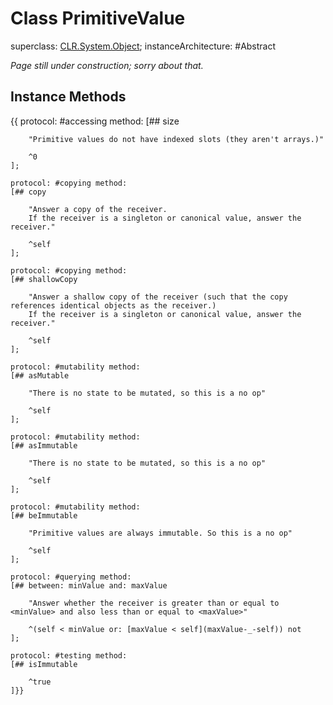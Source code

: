 # Class PrimitiveValue

superclass: [CLR.System.Object](CLR.System.Object);
instanceArchitecture: #Abstract

_Page still under construction; sorry about that._

## Instance Methods
{{
	protocol: #accessing method:
	[## size
	
		"Primitive values do not have indexed slots (they aren't arrays.)"
		
		^0
	];
		
	protocol: #copying method:
	[## copy

		"Answer a copy of the receiver. 
		If the receiver is a singleton or canonical value, answer the receiver."

		^self
	];

	protocol: #copying method:
	[## shallowCopy

		"Answer a shallow copy of the receiver (such that the copy references identical objects as the receiver.) 
		If the receiver is a singleton or canonical value, answer the receiver."

		^self
	];
			
	protocol: #mutability method:
	[## asMutable
	
		"There is no state to be mutated, so this is a no op"
		
		^self
	];
			
	protocol: #mutability method:
	[## asImmutable
	
		"There is no state to be mutated, so this is a no op"
		
		^self
	];
			
	protocol: #mutability method:
	[## beImmutable
	
		"Primitive values are always immutable. So this is a no op"
		
		^self
	];
		
	protocol: #querying method:
	[## between: minValue and: maxValue
	
		"Answer whether the receiver is greater than or equal to <minValue> and also less than or equal to <maxValue>"
		
		^(self < minValue or: [maxValue < self](maxValue-_-self)) not
	];
			
	protocol: #testing method:
	[## isImmutable
	
		^true
	]}}